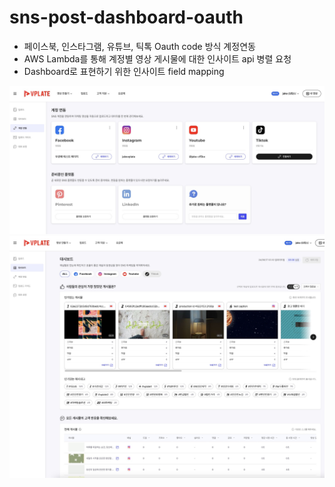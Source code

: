 # sns-post-dashboard-oauth
- 페이스북, 인스타그램, 유튜브, 틱톡 Oauth code 방식 계정연동
- AWS Lambda를 통해 계정별 영상 게시물에 대한 인사이트 api 병렬 요청
- Dashboard로 표현하기 위한 인사이트 field mapping

![account](./account.jpeg)
![dashboard](./dashboard.jpeg)